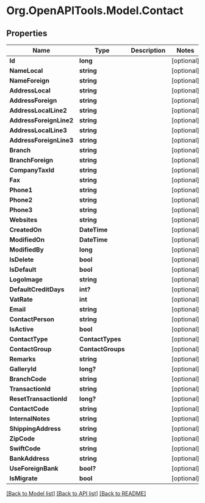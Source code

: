 # Org.OpenAPITools.Model.Contact

## Properties

Name | Type | Description | Notes
------------ | ------------- | ------------- | -------------
**Id** | **long** |  | [optional] 
**NameLocal** | **string** |  | [optional] 
**NameForeign** | **string** |  | [optional] 
**AddressLocal** | **string** |  | [optional] 
**AddressForeign** | **string** |  | [optional] 
**AddressLocalLine2** | **string** |  | [optional] 
**AddressForeignLine2** | **string** |  | [optional] 
**AddressLocalLine3** | **string** |  | [optional] 
**AddressForeignLine3** | **string** |  | [optional] 
**Branch** | **string** |  | [optional] 
**BranchForeign** | **string** |  | [optional] 
**CompanyTaxId** | **string** |  | [optional] 
**Fax** | **string** |  | [optional] 
**Phone1** | **string** |  | [optional] 
**Phone2** | **string** |  | [optional] 
**Phone3** | **string** |  | [optional] 
**Websites** | **string** |  | [optional] 
**CreatedOn** | **DateTime** |  | [optional] 
**ModifiedOn** | **DateTime** |  | [optional] 
**ModifiedBy** | **long** |  | [optional] 
**IsDelete** | **bool** |  | [optional] 
**IsDefault** | **bool** |  | [optional] 
**LogoImage** | **string** |  | [optional] 
**DefaultCreditDays** | **int?** |  | [optional] 
**VatRate** | **int** |  | [optional] 
**Email** | **string** |  | [optional] 
**ContactPerson** | **string** |  | [optional] 
**IsActive** | **bool** |  | [optional] 
**ContactType** | **ContactTypes** |  | [optional] 
**ContactGroup** | **ContactGroups** |  | [optional] 
**Remarks** | **string** |  | [optional] 
**GalleryId** | **long?** |  | [optional] 
**BranchCode** | **string** |  | [optional] 
**TransactionId** | **string** |  | [optional] 
**ResetTransactionId** | **long?** |  | [optional] 
**ContactCode** | **string** |  | [optional] 
**InternalNotes** | **string** |  | [optional] 
**ShippingAddress** | **string** |  | [optional] 
**ZipCode** | **string** |  | [optional] 
**SwiftCode** | **string** |  | [optional] 
**BankAddress** | **string** |  | [optional] 
**UseForeignBank** | **bool?** |  | [optional] 
**IsMigrate** | **bool** |  | [optional] 

[[Back to Model list]](../README.md#documentation-for-models) [[Back to API list]](../README.md#documentation-for-api-endpoints) [[Back to README]](../README.md)

